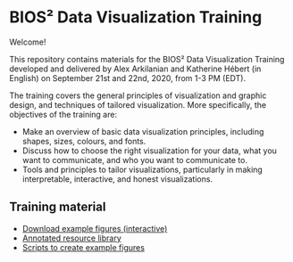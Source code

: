 # BIOS² Data Visualization Training

Welcome!<br>

This repository contains materials for the BIOS² Data Visualization Training developed and delivered by Alex Arkilanian and Katherine Hébert (in English) on September 21st and 22nd, 2020, from 1-3 PM (EDT).<br>

The training covers the general principles of visualization and graphic design, and techniques of tailored visualization. More specifically, the objectives of the training are:<br>
* Make an overview of basic data visualization principles, including shapes, sizes, colours, and fonts.<br>
* Discuss how to choose the right visualization for your data, what you want to communicate, and who you want to communicate to. <br>
* Tools and principles to tailor visualizations, particularly in making interpretable, interactive, and honest visualizations. <br>

## Training material

* <a id="raw-url" href = "https://raw.githubusercontent.com/katherinehebert/BIOS2_DataViz/master/interactive_examples.html">Download example figures (interactive)</a>
* [Annotated resource library](https://katherinehebert.github.io/BIOS2_DataViz/)<br>
* [Scripts to create example figures](https://github.com/katherinehebert/BIOS2_DataViz/tree/master/scripts)<br>